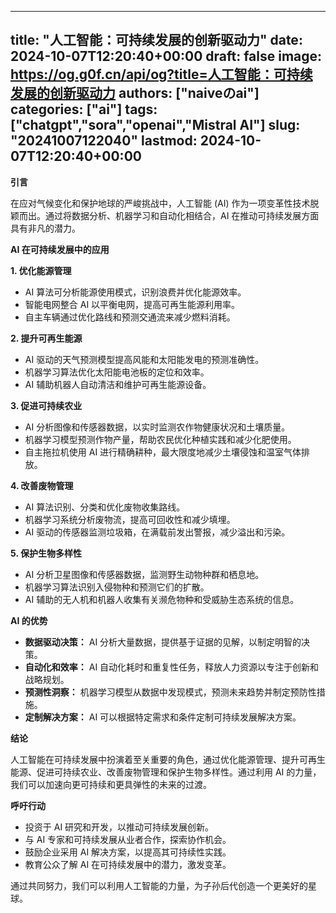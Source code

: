 
---
title: "人工智能：可持续发展的创新驱动力"
date: 2024-10-07T12:20:40+00:00
draft: false
image: https://og.g0f.cn/api/og?title=人工智能：可持续发展的创新驱动力
authors: ["naiveのai"]
categories: ["ai"]
tags: ["chatgpt","sora","openai","Mistral AI"]
slug: "20241007122040"
lastmod: 2024-10-07T12:20:40+00:00
---
**引言**

在应对气候变化和保护地球的严峻挑战中，人工智能 (AI) 作为一项变革性技术脱颖而出。通过将数据分析、机器学习和自动化相结合，AI 在推动可持续发展方面具有非凡的潜力。

**AI 在可持续发展中的应用**

**1. 优化能源管理**

* AI 算法可分析能源使用模式，识别浪费并优化能源效率。
* 智能电网整合 AI 以平衡电网，提高可再生能源利用率。
* 自主车辆通过优化路线和预测交通流来减少燃料消耗。

**2. 提升可再生能源**

* AI 驱动的天气预测模型提高风能和太阳能发电的预测准确性。
* 机器学习算法优化太阳能电池板的定位和效率。
* AI 辅助机器人自动清洁和维护可再生能源设备。

**3. 促进可持续农业**

* AI 分析图像和传感器数据，以实时监测农作物健康状况和土壤质量。
* 机器学习模型预测作物产量，帮助农民优化种植实践和减少化肥使用。
* 自主拖拉机使用 AI 进行精确耕种，最大限度地减少土壤侵蚀和温室气体排放。

**4. 改善废物管理**

* AI 算法识别、分类和优化废物收集路线。
* 机器学习系统分析废物流，提高可回收性和减少填埋。
* AI 驱动的传感器监测垃圾箱，在满载前发出警报，减少溢出和污染。

**5. 保护生物多样性**

* AI 分析卫星图像和传感器数据，监测野生动物种群和栖息地。
* 机器学习算法识别入侵物种和预测它们的扩散。
* AI 辅助的无人机和机器人收集有关濒危物种和受威胁生态系统的信息。

**AI 的优势**

* **数据驱动决策：** AI 分析大量数据，提供基于证据的见解，以制定明智的决策。
* **自动化和效率：** AI 自动化耗时和重复性任务，释放人力资源以专注于创新和战略规划。
* **预测性洞察：** 机器学习模型从数据中发现模式，预测未来趋势并制定预防性措施。
* **定制解决方案：** AI 可以根据特定需求和条件定制可持续发展解决方案。

**结论**

人工智能在可持续发展中扮演着至关重要的角色，通过优化能源管理、提升可再生能源、促进可持续农业、改善废物管理和保护生物多样性。通过利用 AI 的力量，我们可以加速向更可持续和更具弹性的未来的过渡。

**呼吁行动**

* 投资于 AI 研究和开发，以推动可持续发展创新。
* 与 AI 专家和可持续发展从业者合作，探索协作机会。
* 鼓励企业采用 AI 解决方案，以提高其可持续性实践。
* 教育公众了解 AI 在可持续发展中的潜力，激发变革。

通过共同努力，我们可以利用人工智能的力量，为子孙后代创造一个更美好的星球。